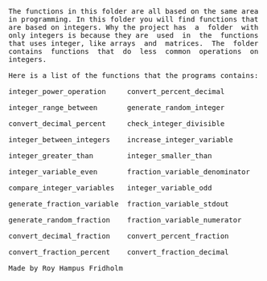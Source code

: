 
<pre>
The functions in this folder are all based on the same area
in programming. In this folder you will find functions that
are based on integers. Why the project has  a  folder  with
only integers is because they are  used  in  the  functions
that uses integer, like arrays  and  matrices.  The  folder
contains  functions  that  do  less  common  operations  on
integers.

Here is a list of the functions that the programs contains:

integer_power_operation     convert_percent_decimal

integer_range_between       generate_random_integer

convert_decimal_percent     check_integer_divisible

integer_between_integers    increase_integer_variable

integer_greater_than        integer_smaller_than

integer_variable_even       fraction_variable_denominator

compare_integer_variables   integer_variable_odd

generate_fraction_variable  fraction_variable_stdout

generate_random_fraction    fraction_variable_numerator

convert_decimal_fraction    convert_percent_fraction

convert_fraction_percent    convert_fraction_decimal

Made by Roy Hampus Fridholm
</pre>
